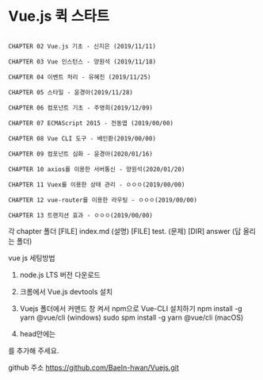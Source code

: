 # Vue.js 퀵 스타트

```

CHAPTER 02 Vue.js 기초 - 신지은 (2019/11/11)

CHAPTER 03 Vue 인스턴스 - 양원석 (2019/11/18)

CHAPTER 04 이벤트 처리 - 유혜진 (2019/11/25)

CHAPTER 05 스타일 - 윤경아(2019/11/28)

CHAPTER 06 컴포넌트 기초 - 주영희(2019/12/09)

CHAPTER 07 ECMAScript 2015 - 전동엽 (2019/00/00)

CHAPTER 08 Vue CLI 도구 - 배인환(2019/00/00)

CHAPTER 09 컴포넌트 심화 - 윤경아(2020/01/16)

CHAPTER 10 axios를 이용한 서버통신 - 양원석(2020/01/20)

CHAPTER 11 Vuex를 이용한 상태 관리 - ㅇㅇㅇ(2019/00/00)

CHAPTER 12 vue-router를 이용한 라우팅 - ㅇㅇㅇ(2019/00/00)

CHAPTER 13 트랜지션 효과 - ㅇㅇㅇ(2019/00/00)

```

각 chapter 폴더 
[FILE] index.md (설명)
[FILE] test.  (문제)
[DIR] answer (답 올리는 폴더) 


vue js 세팅방법
1. node.js LTS 버전 다운로드
2. 크롬에서 Vue.js devtools 설치
3. Vuejs 폴더에서 커맨드 창 켜서 npm으로 Vue-CLI 설치하기
npm install -g yarn @vue/cli (windows)
sudo spm install -g yarn @vue/cli (macOS)

4. head안에는 
<script src="https://unpkg.com/vue@2.5.16/dist/vue.js"></script>
를 추가해 주세요.


github 주소
https://github.com/BaeIn-hwan/Vuejs.git

